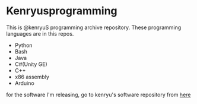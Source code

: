 # Kenryusprogramming
This is @kenryuS programming archive repository. These programming languages are in this repos.

- Python
- Bash
- Java
- C#(Unity GE)
- C++
- x86 assembly
- Arduino

for the software I'm releasing, go to kenryu's software repository from [here](https://github.com/kenryuS/kenryus-softwares)